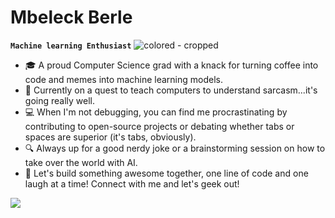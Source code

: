 # Mbeleck Berle
**`Machine learning Enthusiast`**
![colored - cropped](https://github.com/MbeleckBerle/MbeleckBerle/assets/91129216/b8ea6e6f-403d-4f70-8bf5-c9cd4f68eac5)

<ul>
<li> 🎓 A proud Computer Science grad with a knack for turning coffee into code and memes into machine learning models.</li>
<li> 🧠 Currently on a quest to teach computers to understand sarcasm...it's going really well.</li>
<li> 💻 When I'm not debugging, you can find me procrastinating by contributing to open-source projects or debating whether tabs or spaces are superior (it's tabs, obviously).</li>
<li> 🔍 Always up for a good nerdy joke or a brainstorming session on how to take over the world with AI.</li>
<li> 🚀 Let's build something awesome together, one line of code and one laugh at a time! Connect with me and let's geek out!</li>
</ul>



<img style = "object-fit: contain; height: 200px width=100%" src="https://github.com/MbeleckBerle/MbeleckBerle/assets/91129216/e1d5c6a9-3e7c-4576-bb1d-87df51a4c87f" />
